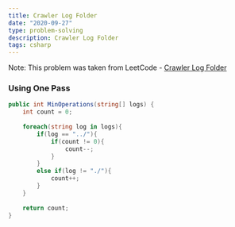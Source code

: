 ```yaml
---
title: Crawler Log Folder
date: "2020-09-27"
type: problem-solving
description: Crawler Log Folder
tags: csharp
---
```


Note: This problem was taken from LeetCode - [Crawler Log Folder](https://leetcode.com/problems/crawler-log-folder/)

### Using One Pass

```csharp
public int MinOperations(string[] logs) {
	int count = 0;
	
	foreach(string log in logs){
		if(log == "../"){
			if(count != 0){
				count--;
			}
		}
		else if(log != "./"){
			count++;
		}
	}
	
	return count;
}
```
